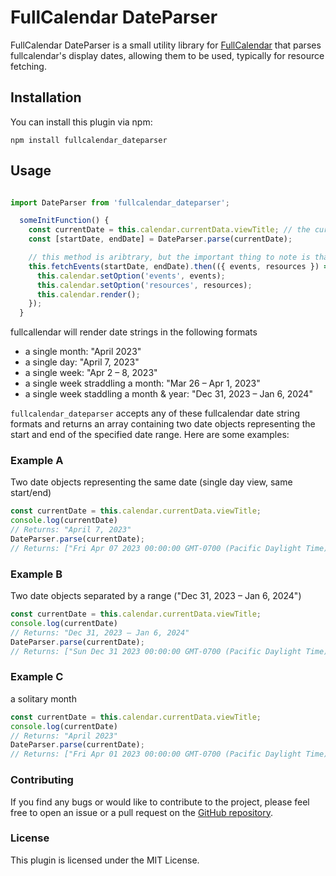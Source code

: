 # FullCalendar DateParser

FullCalendar DateParser is a small utility library for [FullCalendar](https://fullcalendar.io/) that parses fullcalendar's display dates, allowing them to be used, typically for resource fetching.

## Installation

You can install this plugin via npm:

```
npm install fullcalendar_dateparser
```

## Usage

```javascript

import DateParser from 'fullcalendar_dateparser';

  someInitFunction() {
    const currentDate = this.calendar.currentData.viewTitle; // the current date rendered by fullcalendar
    const [startDate, endDate] = DateParser.parse(currentDate);

    // this method is aribtrary, but the important thing to note is that startDate and endDate have been parsed by the library
    this.fetchEvents(startDate, endDate).then(({ events, resources }) => {
      this.calendar.setOption('events', events);
      this.calendar.setOption('resources', resources);
      this.calendar.render();
    });
  }
```

 fullcallendar will render date strings in the following formats
 
  * a single month: "April 2023"
  * a single day: "April 7, 2023"
  * a single week: "Apr 2 – 8, 2023"
  * a single week straddling a month: "Mar 26 – Apr 1, 2023"
  * a single week staddling a month & year: "Dec 31, 2023 – Jan 6, 2024"
  

`fullcalendar_dateparser` accepts any of these fullcalendar date string formats and returns an array containing two date objects representing the start and end of the specified date range. Here are some examples:

### Example A

Two date objects representing the same date (single day view, same start/end)

```javascript
const currentDate = this.calendar.currentData.viewTitle;
console.log(currentDate)
// Returns: "April 7, 2023"
DateParser.parse(currentDate);
// Returns: ["Fri Apr 07 2023 00:00:00 GMT-0700 (Pacific Daylight Time)", "Fri Apr 07 2023 00:00:00 GMT-0700 (Pacific Daylight Time)"]
```

### Example B

Two date objects separated by a range ("Dec 31, 2023 – Jan 6, 2024")

```javascript
const currentDate = this.calendar.currentData.viewTitle;
console.log(currentDate)
// Returns: "Dec 31, 2023 – Jan 6, 2024"
DateParser.parse(currentDate);
// Returns: ["Sun Dec 31 2023 00:00:00 GMT-0700 (Pacific Daylight Time)", "Sat Jan 06 2024 00:00:00 GMT-0700 (Pacific Daylight Time)"]
```

### Example C

a solitary month

```javascript
const currentDate = this.calendar.currentData.viewTitle;
console.log(currentDate)
// Returns: "April 2023"
DateParser.parse(currentDate);
// Returns: ["Fri Apr 01 2023 00:00:00 GMT-0700 (Pacific Daylight Time)", "Sun Apr 30 2023 00:00:00 GMT-0700 (Pacific Daylight Time)"]
```

### Contributing
If you find any bugs or would like to contribute to the project, please feel free to open an issue or a pull request on the [GitHub repository](https://github.com/jackpaulcollins/fullcalendar_dateparser).

### License
This plugin is licensed under the MIT License.